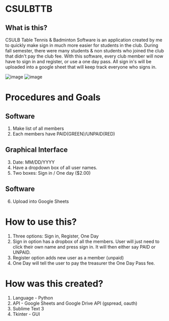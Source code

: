 # CSULBTTB
## What is this?
CSULB Table Tennis &amp; Badminton Software is an application created by me to quickly make sign in much more easier for students in the club. During fall semester, there were many students & non students who joined the club that didn't pay the club fee. With this software, every club member will now have to sign in and register, or use a one day pass. All sign in's will be uploaded into a google sheet that will keep track everyone who signs in.

![image](https://user-images.githubusercontent.com/30359951/51105065-d0630c80-179c-11e9-8dbb-707c4e4e1b40.png)
![image](https://user-images.githubusercontent.com/30359951/51292766-d9ccbe80-19c0-11e9-9677-7b399189d585.png)

# Procedures and Goals
## Software
1. Make list of all members
2. Each members have PAID(GREEN)/UNPAID(RED)
## Graphical Interface
3. Date: MM/DD/YYYY
4. Have a dropdown box of all user names.
5. Two boxes: Sign in / One day ($2.00)
## Software
6. Upload into Google Sheets

# How to use this?
1. Three options: Sign in, Register, One Day
2. Sign in option has a dropbox of all the members. User will just need to click their own name and press sign in. It will then either say PAID or UNPAID.
3. Register option adds new user as a member (unpaid)
4. One Day will tell the user to pay the treasurer the One Day Pass fee.

# How was this created?
1. Language - Python
2. API - Google Sheets and Google Drive API (gspread, oauth)
3. Sublime Text 3
4. Tkinter - GUI
